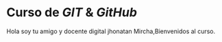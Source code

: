 # Curso de _GIT_ & _GitHub_

Hola soy tu amigo y docente digital jhonatan Mircha,Bienvenidos al curso.